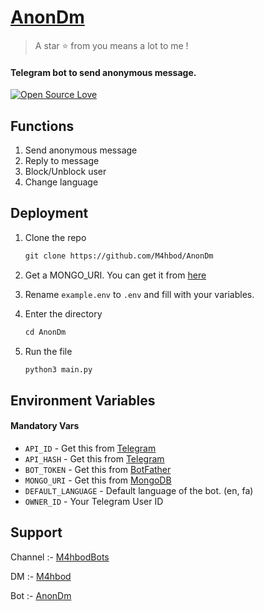 # [AnonDm](https://t.me/AnonDmBot)

> A star ⭐ from you means a lot to me !

#### Telegram bot to send anonymous message.

[![Open Source Love](https://badges.frapsoft.com/os/v3/open-source.png?v=103)](https://github.com/ellerbrock/open-source-badges/)

## Functions

1. Send anonymous message
2. Reply to message
3. Block/Unblock user
4. Change language

## Deployment
1. Clone the repo
   ```markdown
   git clone https://github.com/M4hbod/AnonDm
   ```
2. Get a MONGO_URI. You can get it from [here](https://www.mongodb.com/cloud/atlas)
   
3. Rename `example.env` to `.env` and fill with your variables.

4. Enter the directory
   ```markdown
   cd AnonDm
   ```
5. Run the file
   ```markdown
   python3 main.py
   ```

## Environment Variables

#### Mandatory Vars

- `API_ID` - Get this from [Telegram](https://my.telegram.org/auth)
- `API_HASH` - Get this from [Telegram](https://my.telegram.org/auth)
- `BOT_TOKEN` - Get this from [BotFather](https://t.me/BotFather)
- `MONGO_URI` - Get this from [MongoDB](https://www.mongodb.com/cloud/atlas)
- `DEFAULT_LANGUAGE` - Default language of the bot. (en, fa)
- `OWNER_ID` - Your Telegram User ID

## Support

Channel :- [M4hbodBots](https://t.me/M4hbodBots)

DM :- [M4hbod](https://t.me/M4hbod)

Bot :- [AnonDm](https://t.me/AnonDmBot)